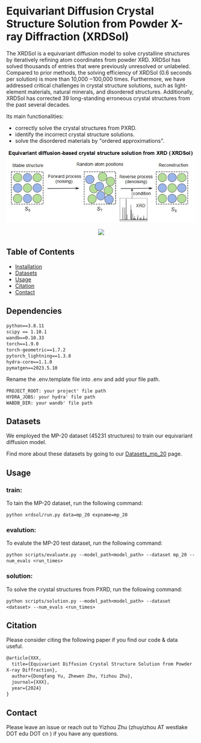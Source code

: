  
# Equivariant Diffusion Crystal Structure Solution from Powder X-ray Diffraction (XRDSol)

The XRDSol is a equivariant diffusion model to solve crystalline structures by iteratively refining atom coordinates from powder XRD. XRDSol has solved thousands of entries that were previously unresolved or unlabeled. Compared to prior methods, the solving efficiency of XRDSol (0.6 seconds per solution) is more than 10,000 ‒100,000 times. Furthermore, we have addressed critical challenges in crystal structure solutions, such as light-element materials, natural minerals, and disordered structures. Additionally, XRDSol has corrected 39 long-standing erroneous crystal structures from the past several decades. 

Its main functionalities:

- correctly solve the crystal structures from PXRD.
- identify the incorrect crystal structure solutions.
- solve the disordered materials by "ordered approximations".


<p align="center">
  <img src="figures\overview of xrdsol.jpg" /> 
</p>

<p align="center">
  <img src="figures\solution_demo.gif" width="600">
</p>


## Table of Contents

- [Installation](#installation)
- [Datasets](#datasets)
- [Usage](#usage)
- [Citation](#citation)
- [Contact](#contact)

## Dependencies

```
python==3.8.11
scipy == 1.10.1
wandb==0.10.33
torch==1.9.0
torch-geometric==1.7.2
pytorch_lightning==1.3.8
hydra-core==1.1.0
pymatgen==2023.5.10
```
Rename the .env.template file into .env and add your file path.
```
PROJECT_ROOT: your project' file path
HYDRA_JOBS: your hydra' file path
WABDB_DIR: your wandb' file path
```

## Datasets

We employed the MP-20 dataset (45231 structures) to train our equivariant diffusion model.

Find more about these datasets by going to our [Datasets_mp_20]("data/mp_20) page.

## Usage
### train:

To tain the MP-20 dataset, run the following command:

```
python xrdsol/run.py data=mp_20 expname=mp_20
```
### evalution:

To evalute the MP-20 test dataset, run the following command:

```
python scripts/evaluate.py --model_path<model_path> --dataset mp_20 --num_evals <run_times>
```
### solution:

To solve the crystal structures from PXRD, run the following command:

```
python scripts/solution.py --model_path<model_path> --dataset <dataset> --num_evals <run_times>
```


## Citation

Please consider citing the following paper if you find our code & data useful.

```
@article{XXX,
  title={Equivariant Diffusion Crystal Structure Solution from Powder X-ray Diffraction},
  author={Dongfang Yu, Zhewen Zhu, Yizhou Zhu},
  journal={XXX},
  year={2024}
}
```

## Contact

Please leave an issue or reach out to Yizhou Zhu (zhuyizhou AT westlake DOT edu DOT cn ) if you have any questions.
